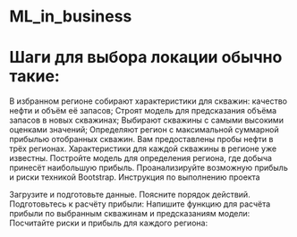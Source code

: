 # ML_in_business

# Шаги для выбора локации обычно такие:
В избранном регионе собирают характеристики для скважин: качество нефти и объём её запасов;
Строят модель для предсказания объёма запасов в новых скважинах;
Выбирают скважины с самыми высокими оценками значений;
Определяют регион с максимальной суммарной прибылью отобранных скважин.
Вам предоставлены пробы нефти в трёх регионах. Характеристики для каждой скважины в регионе уже известны. Постройте модель для определения региона, где добыча принесёт наибольшую прибыль. Проанализируйте возможную прибыль и риски техникой Bootstrap.
Инструкция по выполнению проекта

 Загрузите и подготовьте данные. Поясните порядок действий.
 Подготовьтесь к расчёту прибыли:
 Напишите функцию для расчёта прибыли по выбранным скважинам и предсказаниям модели:
 Посчитайте риски и прибыль для каждого региона:

